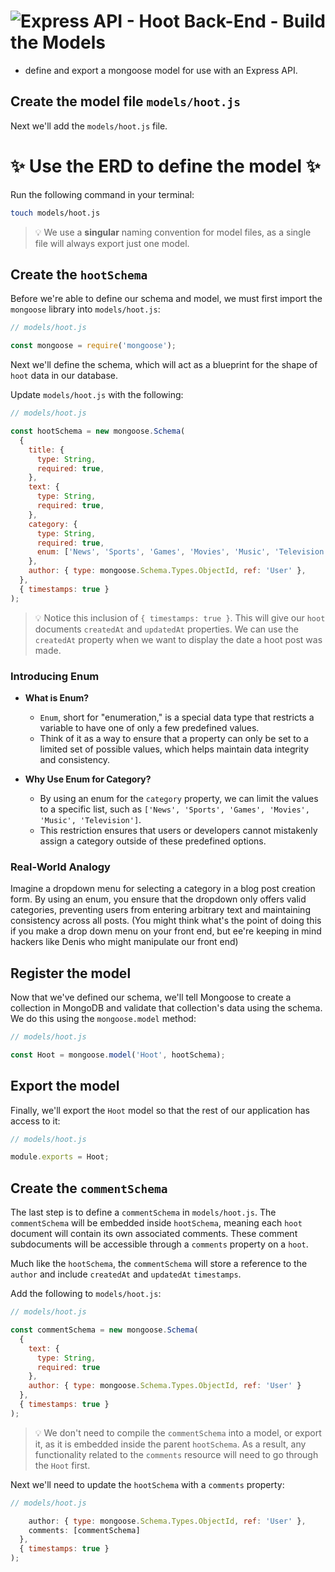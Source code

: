 # ![Express API - Hoot Back-End - Build the Models](./assets/hero.png)

- define and export a mongoose model for use with an Express API.

## Create the model file `models/hoot.js`

Next we'll add the `models/hoot.js` file.

# ✨ Use the ERD to define the model ✨

Run the following command in your terminal:

```bash
touch models/hoot.js
```

> 💡 We use a **singular** naming convention for model files, as a single file will always export just one model.

## Create the `hootSchema`

Before we're able to define our schema and model, we must first import the `mongoose` library into `models/hoot.js`:

```js
// models/hoot.js

const mongoose = require('mongoose');
```

Next we'll define the schema, which will act as a blueprint for the shape of `hoot` data in our database.

Update `models/hoot.js` with the following:

```js
// models/hoot.js

const hootSchema = new mongoose.Schema(
  {
    title: {
      type: String,
      required: true,
    },
    text: {
      type: String,
      required: true,
    },
    category: {
      type: String,
      required: true,
      enum: ['News', 'Sports', 'Games', 'Movies', 'Music', 'Television'],
    },
    author: { type: mongoose.Schema.Types.ObjectId, ref: 'User' },
  },
  { timestamps: true }
);
```

> 💡 Notice this inclusion of `{ timestamps: true }`. This will give our `hoot` documents `createdAt` and `updatedAt` properties. We can use the `createdAt` property when we want to display the date a hoot post was made.

### Introducing Enum

- **What is Enum?**
  - `Enum`, short for "enumeration," is a special data type that restricts a variable to have one of only a few predefined values.
  - Think of it as a way to ensure that a property can only be set to a limited set of possible values, which helps maintain data integrity and consistency.

- **Why Use Enum for Category?**
  - By using an enum for the `category` property, we can limit the values to a specific list, such as `['News', 'Sports', 'Games', 'Movies', 'Music', 'Television']`.
  - This restriction ensures that users or developers cannot mistakenly assign a category outside of these predefined options.


### Real-World Analogy

Imagine a dropdown menu for selecting a category in a blog post creation form. By using an enum, you ensure that the dropdown only offers valid categories, preventing users from entering arbitrary text and maintaining consistency across all posts.  (You might think what's the point of doing this if you make a drop down menu on your front end, but ee're keeping in mind hackers like Denis who might manipulate our front end)


## Register the model

Now that we've defined our schema, we'll tell Mongoose to create a collection in MongoDB and validate that collection's data using the schema. We do this using the `mongoose.model` method:

```js
// models/hoot.js

const Hoot = mongoose.model('Hoot', hootSchema);
```

## Export the model

Finally, we'll export the `Hoot` model so that the rest of our application has access to it:

```js
// models/hoot.js

module.exports = Hoot;
```

## Create the `commentSchema`

The last step is to define a `commentSchema` in `models/hoot.js`. The `commentSchema` will be embedded inside `hootSchema`, meaning each `hoot` document will contain its own associated comments. These comment subdocuments will be accessible through a `comments` property on a `hoot`.

Much like the `hootSchema`, the `commentSchema` will store a reference to the `author` and include `createdAt` and `updatedAt` `timestamps`.

Add the following to `models/hoot.js`:

```js
// models/hoot.js

const commentSchema = new mongoose.Schema(
  {
    text: {
      type: String,
      required: true
    },
    author: { type: mongoose.Schema.Types.ObjectId, ref: 'User' }
  },
  { timestamps: true }
);
```

> 💡 We don't need to compile the `commentSchema` into a model, or export it, as it is embedded inside the parent `hootSchema`. As a result, any functionality related to the `comments` resource will need to go through the `Hoot` first.

Next we'll need to update the `hootSchema` with a `comments` property:

```js
// models/hoot.js

    author: { type: mongoose.Schema.Types.ObjectId, ref: 'User' },
    comments: [commentSchema]
  },
  { timestamps: true }
);
```
